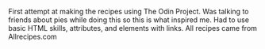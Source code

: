 First attempt at making the recipes using The Odin Project.
Was talking to friends about pies while doing this so this is what inspired me.
Had to use basic HTML skills, attributes, and elements with links.
All recipes came from Allrecipes.com
